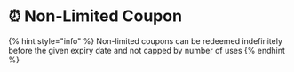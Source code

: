 # ⏰ Non-Limited Coupon

{% hint style="info" %}
Non-limited coupons can be redeemed indefinitely before the given expiry date and not capped by number of uses
{% endhint %}
